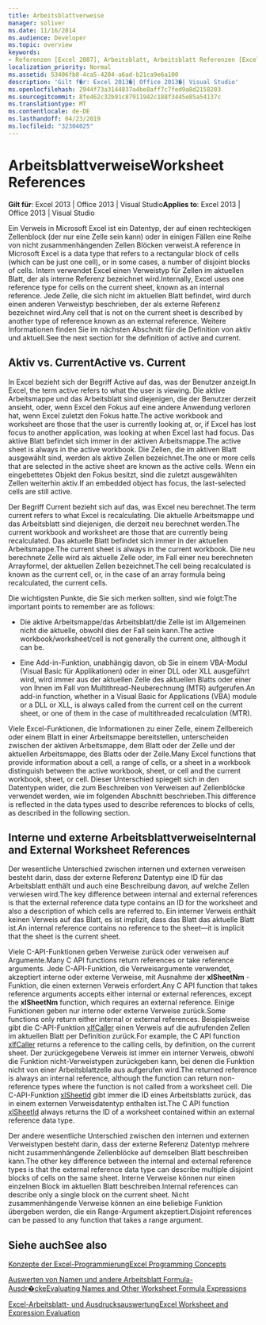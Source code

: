 ```yaml
---
title: Arbeitsblattverweise
manager: soliver
ms.date: 11/16/2014
ms.audience: Developer
ms.topic: overview
keywords:
- Referenzen [Excel 2007], Arbeitsblatt, Arbeitsblatt Referenzen [Excel 2007], Verweise auf externe Arbeitsblätter [Excel 2007], aktives Arbeitsblatt [Excel 2007], Aktuelles Arbeitsblatt [Excel 2007], interne Arbeitsblatt Referenzen [Excel 2007]
localization_priority: Normal
ms.assetid: 53406fb8-4ca5-4204-a6ad-b21ca9e6a100
description: 'Gilt f�r: Excel 2013�| Office 2013�| Visual Studio'
ms.openlocfilehash: 2944f73a3144837a4be8aff7c7fed9a8d2158203
ms.sourcegitcommit: 8fe462c32b91c87911942c188f3445e85a54137c
ms.translationtype: MT
ms.contentlocale: de-DE
ms.lasthandoff: 04/23/2019
ms.locfileid: "32304025"
---
```

# <a name="worksheet-references"></a><span data-ttu-id="8b1b6-104">Arbeitsblattverweise</span><span class="sxs-lookup"><span data-stu-id="8b1b6-104">Worksheet References</span></span>

 <span data-ttu-id="8b1b6-105">**Gilt für**: Excel 2013 | Office 2013 | Visual Studio</span><span class="sxs-lookup"><span data-stu-id="8b1b6-105">**Applies to**: Excel 2013 | Office 2013 | Visual Studio</span></span> 
  
<span data-ttu-id="8b1b6-106">Ein Verweis in Microsoft Excel ist ein Datentyp, der auf einen rechteckigen Zellenblock (der nur eine Zelle sein kann) oder in einigen Fällen eine Reihe von nicht zusammenhängenden Zellen Blöcken verweist.</span><span class="sxs-lookup"><span data-stu-id="8b1b6-106">A reference in Microsoft Excel is a data type that refers to a rectangular block of cells (which can be just one cell), or in some cases, a number of disjoint blocks of cells.</span></span> <span data-ttu-id="8b1b6-107">Intern verwendet Excel einen Verweistyp für Zellen im aktuellen Blatt, der als interne Referenz bezeichnet wird.</span><span class="sxs-lookup"><span data-stu-id="8b1b6-107">Internally, Excel uses one reference type for cells on the current sheet, known as an internal reference.</span></span> <span data-ttu-id="8b1b6-108">Jede Zelle, die sich nicht im aktuellen Blatt befindet, wird durch einen anderen Verweistyp beschrieben, der als externe Referenz bezeichnet wird.</span><span class="sxs-lookup"><span data-stu-id="8b1b6-108">Any cell that is not on the current sheet is described by another type of reference known as an external reference.</span></span> <span data-ttu-id="8b1b6-109">Weitere Informationen finden Sie im nächsten Abschnitt für die Definition von aktiv und aktuell.</span><span class="sxs-lookup"><span data-stu-id="8b1b6-109">See the next section for the definition of active and current.</span></span>
  
## <a name="active-vs-current"></a><span data-ttu-id="8b1b6-110">Aktiv vs. Current</span><span class="sxs-lookup"><span data-stu-id="8b1b6-110">Active vs. Current</span></span>

<span data-ttu-id="8b1b6-111">In Excel bezieht sich der Begriff Active auf das, was der Benutzer anzeigt.</span><span class="sxs-lookup"><span data-stu-id="8b1b6-111">In Excel, the term active refers to what the user is viewing.</span></span> <span data-ttu-id="8b1b6-112">Die aktive Arbeitsmappe und das Arbeitsblatt sind diejenigen, die der Benutzer derzeit ansieht, oder, wenn Excel den Fokus auf eine andere Anwendung verloren hat, wenn Excel zuletzt den Fokus hatte.</span><span class="sxs-lookup"><span data-stu-id="8b1b6-112">The active workbook and worksheet are those that the user is currently looking at, or, if Excel has lost focus to another application, was looking at when Excel last had focus.</span></span> <span data-ttu-id="8b1b6-113">Das aktive Blatt befindet sich immer in der aktiven Arbeitsmappe.</span><span class="sxs-lookup"><span data-stu-id="8b1b6-113">The active sheet is always in the active workbook.</span></span> <span data-ttu-id="8b1b6-114">Die Zellen, die im aktiven Blatt ausgewählt sind, werden als aktive Zellen bezeichnet.</span><span class="sxs-lookup"><span data-stu-id="8b1b6-114">The one or more cells that are selected in the active sheet are known as the active cells.</span></span> <span data-ttu-id="8b1b6-115">Wenn ein eingebettetes Objekt den Fokus besitzt, sind die zuletzt ausgewählten Zellen weiterhin aktiv.</span><span class="sxs-lookup"><span data-stu-id="8b1b6-115">If an embedded object has focus, the last-selected cells are still active.</span></span> 
  
<span data-ttu-id="8b1b6-116">Der Begriff Current bezieht sich auf das, was Excel neu berechnet.</span><span class="sxs-lookup"><span data-stu-id="8b1b6-116">The term current refers to what Excel is recalculating.</span></span> <span data-ttu-id="8b1b6-117">Die aktuelle Arbeitsmappe und das Arbeitsblatt sind diejenigen, die derzeit neu berechnet werden.</span><span class="sxs-lookup"><span data-stu-id="8b1b6-117">The current workbook and worksheet are those that are currently being recalculated.</span></span> <span data-ttu-id="8b1b6-118">Das aktuelle Blatt befindet sich immer in der aktuellen Arbeitsmappe.</span><span class="sxs-lookup"><span data-stu-id="8b1b6-118">The current sheet is always in the current workbook.</span></span> <span data-ttu-id="8b1b6-119">Die neu berechnete Zelle wird als aktuelle Zelle oder, im Fall einer neu berechneten Arrayformel, der aktuellen Zellen bezeichnet.</span><span class="sxs-lookup"><span data-stu-id="8b1b6-119">The cell being recalculated is known as the current cell, or, in the case of an array formula being recalculated, the current cells.</span></span> 
  
<span data-ttu-id="8b1b6-120">Die wichtigsten Punkte, die Sie sich merken sollten, sind wie folgt:</span><span class="sxs-lookup"><span data-stu-id="8b1b6-120">The important points to remember are as follows:</span></span>
  
- <span data-ttu-id="8b1b6-121">Die aktive Arbeitsmappe/das Arbeitsblatt/die Zelle ist im Allgemeinen nicht die aktuelle, obwohl dies der Fall sein kann.</span><span class="sxs-lookup"><span data-stu-id="8b1b6-121">The active workbook/worksheet/cell is not generally the current one, although it can be.</span></span>
    
- <span data-ttu-id="8b1b6-122">Eine Add-in-Funktion, unabhängig davon, ob Sie in einem VBA-Modul (Visual Basic für Applikationen) oder in einer DLL oder XLL ausgeführt wird, wird immer aus der aktuellen Zelle des aktuellen Blatts oder einer von Ihnen im Fall von Multithread-Neuberechnung (MTR) aufgerufen.</span><span class="sxs-lookup"><span data-stu-id="8b1b6-122">An add-in function, whether in a Visual Basic for Applications (VBA) module or a DLL or XLL, is always called from the current cell on the current sheet, or one of them in the case of multithreaded recalculation (MTR).</span></span>
    
<span data-ttu-id="8b1b6-123">Viele Excel-Funktionen, die Informationen zu einer Zelle, einem Zellbereich oder einem Blatt in einer Arbeitsmappe bereitstellen, unterscheiden zwischen der aktiven Arbeitsmappe, dem Blatt oder der Zelle und der aktuellen Arbeitsmappe, des Blatts oder der Zelle.</span><span class="sxs-lookup"><span data-stu-id="8b1b6-123">Many Excel functions that provide information about a cell, a range of cells, or a sheet in a workbook distinguish between the active workbook, sheet, or cell and the current workbook, sheet, or cell.</span></span> <span data-ttu-id="8b1b6-124">Dieser Unterschied spiegelt sich in den Datentypen wider, die zum Beschreiben von Verweisen auf Zellenblöcke verwendet werden, wie im folgenden Abschnitt beschrieben.</span><span class="sxs-lookup"><span data-stu-id="8b1b6-124">This difference is reflected in the data types used to describe references to blocks of cells, as described in the following section.</span></span>
  
## <a name="internal-and-external-worksheet-references"></a><span data-ttu-id="8b1b6-125">Interne und externe Arbeitsblattverweise</span><span class="sxs-lookup"><span data-stu-id="8b1b6-125">Internal and External Worksheet References</span></span>

<span data-ttu-id="8b1b6-126">Der wesentliche Unterschied zwischen internen und externen verweisen besteht darin, dass der externe Referenz Datentyp eine ID für das Arbeitsblatt enthält und auch eine Beschreibung davon, auf welche Zellen verwiesen wird.</span><span class="sxs-lookup"><span data-stu-id="8b1b6-126">The key difference between internal and external references is that the external reference data type contains an ID for the worksheet and also a description of which cells are referred to.</span></span> <span data-ttu-id="8b1b6-127">Ein interner Verweis enthält keinen Verweis auf das Blatt, es ist implizit, dass das Blatt das aktuelle Blatt ist.</span><span class="sxs-lookup"><span data-stu-id="8b1b6-127">An internal reference contains no reference to the sheet—it is implicit that the sheet is the current sheet.</span></span> 
  
<span data-ttu-id="8b1b6-128">Viele C-API-Funktionen geben Verweise zurück oder verweisen auf Argumente.</span><span class="sxs-lookup"><span data-stu-id="8b1b6-128">Many C API functions return references or take reference arguments.</span></span> <span data-ttu-id="8b1b6-129">Jede C-API-Funktion, die Verweisargumente verwendet, akzeptiert interne oder externe Verweise, mit Ausnahme der **xlSheetNm** -Funktion, die einen externen Verweis erfordert.</span><span class="sxs-lookup"><span data-stu-id="8b1b6-129">Any C API function that takes reference arguments accepts either internal or external references, except the **xlSheetNm** function, which requires an external reference.</span></span> <span data-ttu-id="8b1b6-130">Einige Funktionen geben nur interne oder externe Verweise zurück.</span><span class="sxs-lookup"><span data-stu-id="8b1b6-130">Some functions only return either internal or external references.</span></span> <span data-ttu-id="8b1b6-131">Beispielsweise gibt die C-API-Funktion [xlfCaller](xlfcaller.md) einen Verweis auf die aufrufenden Zellen im aktuellen Blatt per Definition zurück.</span><span class="sxs-lookup"><span data-stu-id="8b1b6-131">For example, the C API function [xlfCaller](xlfcaller.md) returns a reference to the calling cells, by definition, on the current sheet.</span></span> <span data-ttu-id="8b1b6-132">Der zurückgegebene Verweis ist immer ein interner Verweis, obwohl die Funktion nicht-Verweistypen zurückgeben kann, bei denen die Funktion nicht von einer Arbeitsblattzelle aus aufgerufen wird.</span><span class="sxs-lookup"><span data-stu-id="8b1b6-132">The returned reference is always an internal reference, although the function can return non-reference types where the function is not called from a worksheet cell.</span></span> <span data-ttu-id="8b1b6-133">Die C-API-Funktion [xlSheetId](xlsheetid.md) gibt immer die ID eines Arbeitsblatts zurück, das in einem externen Verweisdatentyp enthalten ist.</span><span class="sxs-lookup"><span data-stu-id="8b1b6-133">The C API function [xlSheetId](xlsheetid.md) always returns the ID of a worksheet contained within an external reference data type.</span></span> 
  
<span data-ttu-id="8b1b6-134">Der andere wesentliche Unterschied zwischen den internen und externen Verweistypen besteht darin, dass der externe Referenz Datentyp mehrere nicht zusammenhängende Zellenblöcke auf demselben Blatt beschreiben kann.</span><span class="sxs-lookup"><span data-stu-id="8b1b6-134">The other key difference between the internal and external reference types is that the external reference data type can describe multiple disjoint blocks of cells on the same sheet.</span></span> <span data-ttu-id="8b1b6-135">Interne Verweise können nur einen einzelnen Block im aktuellen Blatt beschreiben.</span><span class="sxs-lookup"><span data-stu-id="8b1b6-135">Internal references can describe only a single block on the current sheet.</span></span> <span data-ttu-id="8b1b6-136">Nicht zusammenhängende Verweise können an eine beliebige Funktion übergeben werden, die ein Range-Argument akzeptiert.</span><span class="sxs-lookup"><span data-stu-id="8b1b6-136">Disjoint references can be passed to any function that takes a range argument.</span></span>
  
## <a name="see-also"></a><span data-ttu-id="8b1b6-137">Siehe auch</span><span class="sxs-lookup"><span data-stu-id="8b1b6-137">See also</span></span>



[<span data-ttu-id="8b1b6-138">Konzepte der Excel-Programmierung</span><span class="sxs-lookup"><span data-stu-id="8b1b6-138">Excel Programming Concepts</span></span>](excel-programming-concepts.md)
  
[<span data-ttu-id="8b1b6-139">Auswerten von Namen und andere Arbeitsblatt Formula-Ausdr�cke</span><span class="sxs-lookup"><span data-stu-id="8b1b6-139">Evaluating Names and Other Worksheet Formula Expressions</span></span>](evaluating-names-and-other-worksheet-formula-expressions.md)
  
[<span data-ttu-id="8b1b6-140">Excel-Arbeitsblatt- und Ausdrucksauswertung</span><span class="sxs-lookup"><span data-stu-id="8b1b6-140">Excel Worksheet and Expression Evaluation</span></span>](excel-worksheet-and-expression-evaluation.md)

